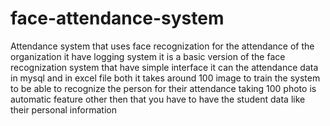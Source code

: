 # face-attendance-system
Attendance system that uses face recognization for the attendance of the organization 
it have logging system 
it is a basic version of the face recognization system that have simple interface 
it can the attendance data in mysql and in excel file both 
it takes around 100 image to train the system to be able to recognize the person for their attendance 
taking 100 photo is automatic feature other then that you have to have the student data like their personal information 

